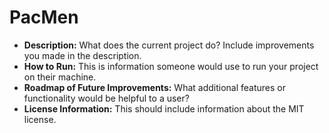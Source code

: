 <h1> PacMen</h1>
<ul>
  <li><b>Description:</b> What does the current project do? Include improvements you made in the description.</li>
  <li><b>How to Run:</b> This is information someone would use to run your project on their machine.</li>
  <li><b>Roadmap of Future Improvements:</b> What additional features or functionality would be helpful to a user?</li>
  <li><b>License Information:</b> This should include information about the MIT license.</li>
</ul>
